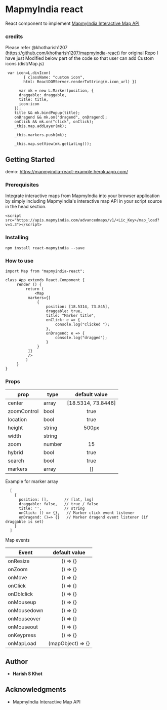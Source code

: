 # MapmyIndia react

React component to implement [MapmyIndia Interactive Map API](https://www.mapmyindia.com/api/advanced-maps/doc/interactive-map-api)

### credits

Please refer @khotharish1207 (https://github.com/khotharish1207/mapmyindia-react) for original Repo
I have just Modified below part of the code so that user can add Custom icons (dist/Map.js)

```
 var icon=L.divIcon(
        { className: "custom icon",
        html: ReactDOMServer.renderToString(m.icon_url) })

      var mk = new L.Marker(position, {
      draggable: draggable,
      title: title,
      icon:icon
    });
    title && mk.bindPopup(title);
    onDragend && mk.on("dragend", onDragend);
    onClick && mk.on("click", onClick);
    _this.map.addLayer(mk);

    _this.markers.push(mk);

    _this.map.setView(mk.getLatLng());

```

## Getting Started

demo: https://mapmyindia-react-example.herokuapp.com/

### Prerequisites

Integrate interactive maps from MapmyIndia into your browser application by simply including MapmyIndia's interactive map API in your script source in the head section.

```
<script src="https://apis.mapmyindia.com/advancedmaps/v1/<Lic_Key>/map_load?v=1.3"></script>
```

### Installing

```
npm install react-mapmyindia --save
```

### How to use

```
import Map from "mapmyindia-react";

class App extends React.Component {
	 render () {
		 return (
		 	 <Map
          markers={[
              {
                  position: [18.5314, 73.845],
                  draggable: true,
                  title: "Marker title",
                  onClick: e => {
                      console.log("clicked ");
                  },
                  onDragend: e => {
                      console.log("dragged");
                  }
              }
          ]}
          />
		 )
	 }
}

```

### Props

| prop        | type   |   default value    |
| ----------- | ------ | :----------------: |
| center      | array  | [18.5314, 73.8446] |
| zoomControl | bool   |        true        |
| location    | bool   |        true        |
| height      | string |       500px        |
| width       | string |                    |
| zoom        | number |         15         |
| hybrid      | bool   |        true        |
| search      | bool   |        true        |
| markers     | array  |         []         |

Example for marker array

```
  [
    {
      position: [],       // [lat, lng]
      draggable: false,   // true / false
      title: '',          // string
      onClick: () => {},   // Marker click event listener
      onDragend: ()=> {}   // Marker dragend event listener (if draggable is set)
    }
  ]

```

Map events

| Event       |   default value   |
| ----------- | :---------------: |
| onResize    |     () => {}      |
| onZoom      |     () => {}      |
| onMove      |     () => {}      |
| onClick     |     () => {}      |
| onDblclick  |     () => {}      |
| onMouseup   |     () => {}      |
| onMousedown |     () => {}      |
| onMouseover |     () => {}      |
| onMouseout  |     () => {}      |
| onKeypress  |     () => {}      |
| onMapLoad   | (mapObject) => {} |

## Author

- **Harish S Khot**

## Acknowledgments

- MapmyIndia Interactive Map API
